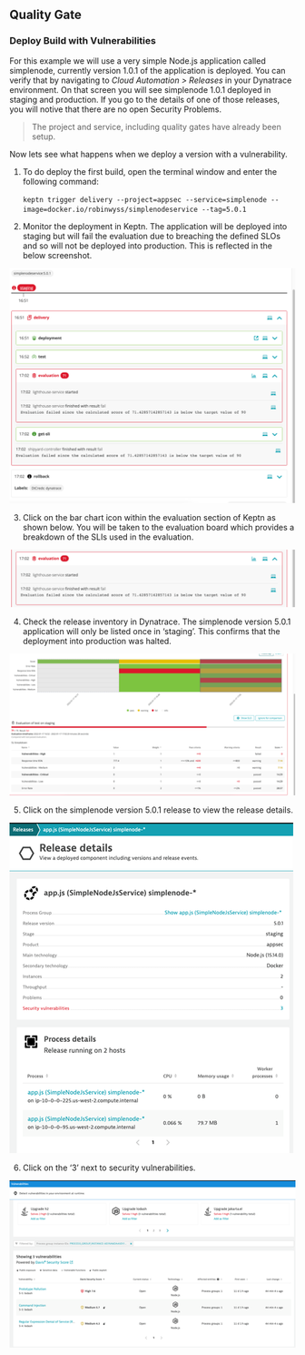 ## Quality Gate
### Deploy Build with Vulnerabilities
For this example we will use a very simple Node.js application called simplenode, currently version 1.0.1 of the application is deployed. You can verify that by navigating to *Cloud Automation > Releases* in your Dynatrace environment. On that screen you will see simplenode 1.0.1 deployed in staging and production. If you go to the details of one of those releases, you will notive that there are no open Security Problems. 

> The project and service, including quality gates have already been setup. 

Now lets see what happens when we deploy a version with a vulnerability. 

1.	To do deploy the first build, open the terminal window and enter the following command:
  
    `keptn trigger delivery --project=appsec --service=simplenode --image=docker.io/robinwyss/simplenodeservice --tag=5.0.1`

2.	Monitor the deployment in Keptn. The application will be deployed into staging but will fail the evaluation due to breaching the defined SLOs and so will not be deployed into production. This is reflected in the below screenshot.

![Deployment simplenode 5.0.1](../../assets/images/5-3-deployment-simplenode501.png)

3.	Click on the bar chart icon within the evaluation section of Keptn as shown below. You will be taken to the evaluation board which provides a breakdown of the SLIs used in the evaluation.
 
![Evaluation](../../assets/images/5-4-keptn-evaluation.png)

4.	Check the release inventory in Dynatrace. The simplenode version 5.0.1 application will only be listed once in ‘staging’. This confirms that the deployment into production was halted. 

![Evaluation Result](../../assets/images/5-5-keptn-evaluation-result.png)

5.	Click on the simplenode version 5.0.1 release to view the release details.

![Release details](../../assets/images/5-6-Release-details.png)

6.	Click on the ‘3’ next to security vulnerabilities.

![Vulnerabilities](../../assets/images/5-7-Vulnerabilities.png)